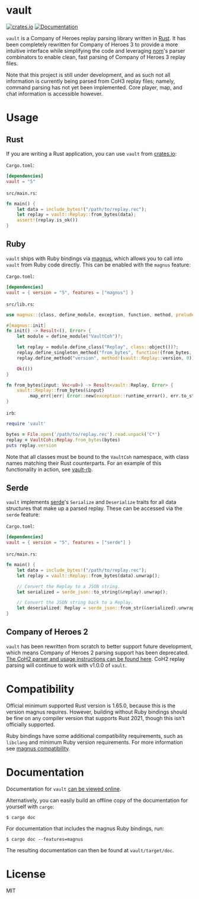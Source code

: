 # vault

[![crates.io](https://img.shields.io/crates/v/vault.svg)](https://crates.io/crates/vault) [![Documentation](https://img.shields.io/badge/View-Documentation-blue.svg)](https://docs.rs/vault/5.1.1/vault/)

`vault` is a Company of Heroes replay parsing library written in [Rust](https://www.rust-lang.org/). It has been completely rewritten for Company of Heroes 3 to provide a more intuitive interface while simplifying the code and leveraging [nom](https://github.com/rust-bakery/nom)'s parser combinators to enable clean, fast parsing of Company of Heroes 3 replay files.

Note that this project is still under development, and as such not all information is currently being parsed from CoH3 replay files; namely, command parsing has not yet been implemented. Core player, map, and chat information is accessible however.

# Usage

## Rust

If you are writing a Rust application, you can use `vault` from [crates.io](https://crates.io/crates/vault):

`Cargo.toml`:

```toml
[dependencies]
vault = "5"
```

`src/main.rs`:

```rust
fn main() {
    let data = include_bytes!("/path/to/replay.rec");
    let replay = vault::Replay::from_bytes(data);
    assert!(replay.is_ok())
}
```

## Ruby

`vault` ships with Ruby bindings via [magnus](https://github.com/matsadler/magnus), which allows you to call into `vault` from Ruby code directly. This can be enabled with the `magnus` feature:

`Cargo.toml`:

```toml
[dependencies]
vault = { version = "5", features = ["magnus"] }
```

`src/lib.rs`:

```rust
use magnus::{class, define_module, exception, function, method, prelude::*, Error};

#[magnus::init]
fn init() -> Result<(), Error> {
    let module = define_module("VaultCoh")?;

    let replay = module.define_class("Replay", class::object())?;
    replay.define_singleton_method("from_bytes", function!(from_bytes, 1))?;
    replay.define_method("version", method!(vault::Replay::version, 0))?;

    Ok(())
}

fn from_bytes(input: Vec<u8>) -> Result<vault::Replay, Error> {
    vault::Replay::from_bytes(&input)
        .map_err(|err| Error::new(exception::runtime_error(), err.to_string()))
}
```

`irb`:

```ruby
require 'vault'

bytes = File.open('/path/to/replay.rec').read.unpack('C*')
replay = VaultCoh::Replay.from_bytes(bytes)
puts replay.version
```

Note that all classes must be bound to the `VaultCoh` namespace, with class names matching their Rust counterparts. For an example of this functionality in action, see [vault-rb](https://github.com/ryantaylor/vault-rb).

## Serde

`vault` implements [serde](https://serde.rs/)'s `Serialize` and `Deserialize` traits for all data structures that make up a parsed replay. These can be accessed via the `serde` feature:

`Cargo.toml`:

```toml
[dependencies]
vault = { version = "5", features = ["serde"] }
```

`src/main.rs`:

```rust
fn main() {
    let data = include_bytes!("/path/to/replay.rec");
    let replay = vault::Replay::from_bytes(data).unwrap();

    // Convert the Replay to a JSON string.
    let serialized = serde_json::to_string(&replay).unwrap();

    // Convert the JSON string back to a Replay.
    let deserialized: Replay = serde_json::from_str(&serialized).unwrap();
}
```

## Company of Heroes 2

`vault` has been rewritten from scratch to better support future development, which means Company of Heroes 2 parsing support has been deprecated. [The CoH2 parser and usage instructions can be found here](https://github.com/ryantaylor/vault/tree/v1.0.0). CoH2 replay parsing will continue to work with v1.0.0 of `vault`.

# Compatibility

Official minimum supported Rust version is 1.65.0, because this is the version magnus requires. However, building without Ruby bindings should be fine on any compiler version that supports Rust 2021, though this isn't officially supported.

Ruby bindings have some additional compatibility requirements, such as `libclang` and minimum Ruby version requirements. For more information see [magnus compatibility](https://github.com/matsadler/magnus#compatibility).

# Documentation

Documentation for `vault` [can be viewed online](https://docs.rs/vault/5.1.0/vault/).

Alternatively, you can easily build an offline copy of the documentation for yourself with `cargo`:

```
$ cargo doc
```

For documentation that includes the magnus Ruby bindings, run:

```
$ cargo doc --features=magnus
```

The resulting documentation can then be found at `vault/target/doc`.

# License

MIT
